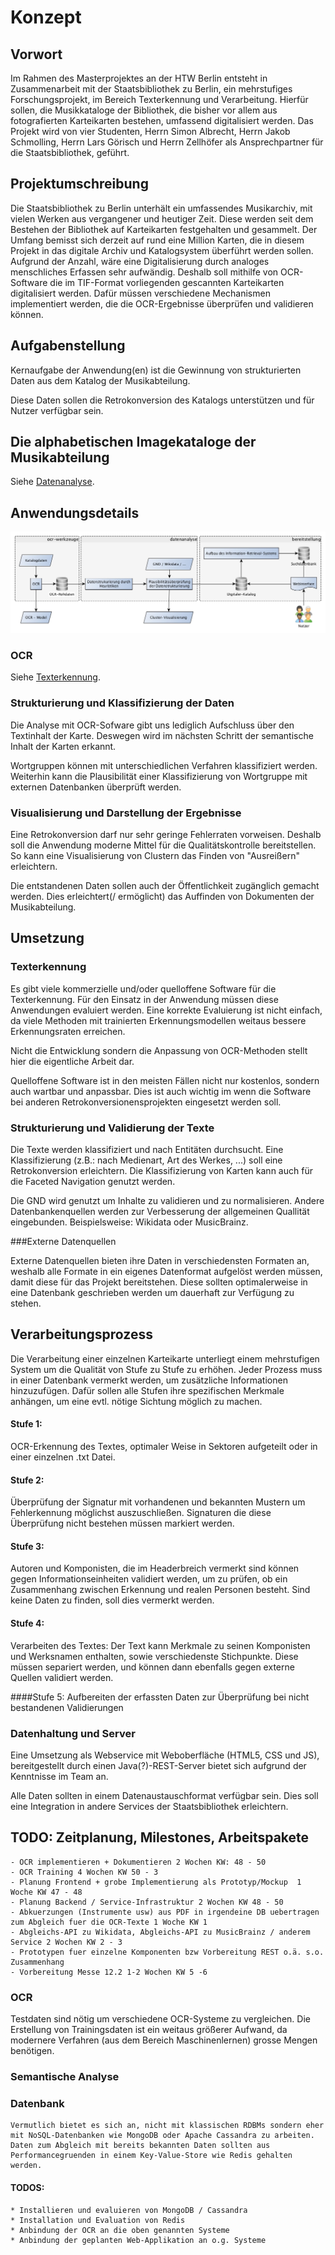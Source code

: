 # Konzept

## Vorwort

Im Rahmen des Masterprojektes an der HTW Berlin entsteht in Zusammenarbeit mit der Staatsbibliothek zu Berlin, ein mehrstufiges Forschungsprojekt, im Bereich Texterkennung und Verarbeitung.
Hierfür sollen, die Musikkataloge der Bibliothek, die bisher vor allem aus fotografierten Karteikarten bestehen, umfassend digitalisiert werden.
Das Projekt wird von vier Studenten, Herrn Simon Albrecht, Herrn Jakob Schmolling, Herrn Lars Görisch und Herrn Zellhöfer  als Ansprechpartner für die Staatsbibliothek, geführt.

## Projektumschreibung

Die Staatsbibliothek zu Berlin unterhält ein umfassendes Musikarchiv, mit vielen Werken aus vergangener und heutiger Zeit. Diese werden seit dem Bestehen der Bibliothek auf Karteikarten festgehalten und gesammelt. Der Umfang bemisst sich derzeit auf rund eine Million Karten, die in diesem Projekt in das digitale Archiv und Katalogsystem überführt werden sollen. Aufgrund der Anzahl, wäre eine Digitalisierung durch analoges menschliches Erfassen sehr aufwändig.
Deshalb soll mithilfe von OCR-Software die im TIF-Format vorliegenden gescannten Karteikarten digitalisiert werden. Dafür müssen verschiedene Mechanismen implementiert werden, die die OCR-Ergebnisse überprüfen und validieren können.

## Aufgabenstellung

Kernaufgabe der Anwendung(en) ist die
Gewinnung von strukturierten Daten aus dem Katalog der Musikabteilung.

Diese Daten sollen die Retrokonversion des Katalogs
unterstützen und für Nutzer verfügbar sein.

## Die alphabetischen Imagekataloge der Musikabteilung

Siehe [Datenanalyse](/Datenanalyse.md).

## Anwendungsdetails
![Prozessübersicht](/bilder/grobkonzept2.jpg)

### OCR
Siehe [Texterkennung](/Texterkennung.md).

### Strukturierung und Klassifizierung der Daten
Die Analyse mit OCR-Sofware gibt uns lediglich Aufschluss über den
Textinhalt der Karte. Deswegen wird im nächsten Schritt der
semantische Inhalt der Karten erkannt.

Wortgruppen können mit unterschiedlichen Verfahren klassifiziert werden.
Weiterhin kann die Plausibilität einer Klassifizierung von Wortgruppe mit externen
Datenbanken überprüft werden.

### Visualisierung und Darstellung der Ergebnisse
Eine Retrokonversion darf nur sehr geringe Fehlerraten vorweisen.
Deshalb soll die Anwendung moderne Mittel für die Qualitätskontrolle bereitstellen.
So kann eine Visualisierung von Clustern das Finden von "Ausreißern" erleichtern.

Die entstandenen Daten sollen auch der Öffentlichkeit zugänglich gemacht werden.
Dies erleichtert(/ ermöglicht) das Auffinden von Dokumenten der Musikabteilung.

## Umsetzung

### Texterkennung
Es gibt viele kommerzielle und/oder quelloffene Software für die Texterkennung.
Für den Einsatz in der Anwendung müssen diese Anwendungen evaluiert werden.
Eine korrekte Evaluierung ist nicht einfach,
da viele Methoden mit trainierten Erkennungsmodellen weitaus bessere Erkennungsraten erreichen.

Nicht die Entwicklung sondern die Anpassung von OCR-Methoden stellt hier die eigentliche Arbeit dar.

Quelloffene Software ist in den meisten Fällen nicht nur kostenlos, sondern auch wartbar und anpassbar. Dies ist auch wichtig im wenn die Software bei anderen Retrokonversionensprojekten eingesetzt werden soll.


### Strukturierung und Validierung der Texte
Die Texte werden klassifiziert und nach Entitäten durchsucht.
Eine Klassifizierung (z.B.: nach Medienart, Art des Werkes, ...) soll eine Retrokonversion erleichtern.
Die Klassifizierung von Karten kann auch für die Faceted Navigation genutzt werden.

Die GND wird genutzt um Inhalte zu validieren und zu normalisieren.
Andere Datenbankenquellen werden zur Verbesserung der allgemeinen Quallität eingebunden.
Beispielsweise: Wikidata oder MusicBrainz.

###Externe Datenquellen

Externe Datenquellen bieten ihre Daten in verschiedensten Formaten an, weshalb alle Formate in ein eigenes Datenformat aufgelöst werden müssen, damit diese für das Projekt bereitstehen. Diese sollten optimalerweise in eine Datenbank geschrieben werden um dauerhaft zur Verfügung zu stehen.

## Verarbeitungsprozess
Die Verarbeitung einer einzelnen Karteikarte unterliegt einem mehrstufigen System um die Qualität von Stufe zu Stufe zu erhöhen.
Jeder Prozess muss in einer Datenbank vermerkt werden, um zusätzliche Informationen hinzuzufügen. Dafür sollen alle Stufen ihre spezifischen Merkmale anhängen, um eine evtl. nötige Sichtung möglich zu machen.

#### Stufe 1:
OCR-Erkennung des Textes, optimaler Weise in Sektoren aufgeteilt oder in einer einzelnen .txt Datei.

#### Stufe 2: 
Überprüfung der Signatur mit vorhandenen und bekannten Mustern um Fehlerkennung möglichst auszuschließen. Signaturen die diese Überprüfung nicht bestehen müssen markiert werden.

#### Stufe 3: 
Autoren und Komponisten, die im Headerbreich vermerkt sind können gegen Informationseinheiten validiert werden, um zu prüfen, ob ein Zusammenhang zwischen Erkennung und realen Personen besteht. Sind keine Daten zu finden, soll dies vermerkt werden.

#### Stufe 4: 
Verarbeiten des Textes: Der Text kann Merkmale zu seinen Komponisten und Werksnamen enthalten, sowie verschiedenste Stichpunkte. Diese müssen separiert werden, und können dann ebenfalls gegen externe Quellen validiert werden.

####Stufe 5: 
Aufbereiten der erfassten Daten zur Überprüfung bei nicht bestandenen Validierungen

### Datenhaltung und Server
Eine Umsetzung als Webservice mit Weboberfläche (HTML5, CSS und JS), bereitgestellt durch einen
Java(?)-REST-Server bietet sich aufgrund der Kenntnisse im Team an. 

Alle Daten sollten in einem Datenaustauschformat verfügbar sein.
Dies soll eine Integration in andere Services der Staatsbibliothek erleichtern.

## TODO: Zeitplanung, Milestones, Arbeitspakete
    - OCR implementieren + Dokumentieren 2 Wochen KW: 48 - 50
    - OCR Training 4 Wochen KW 50 - 3
    - Planung Frontend + grobe Implementierung als Prototyp/Mockup  1 Woche KW 47 - 48
    - Planung Backend / Service-Infrastruktur 2 Wochen KW 48 - 50
    - Abkuerzungen (Instrumente usw) aus PDF in irgendeine DB uebertragen zum Abgleich fuer die OCR-Texte 1 Woche KW 1
    - Abgleichs-API zu Wikidata, Abgleichs-API zu MusicBrainz / anderem Service 2 Wochen KW 2 - 3
    - Prototypen fuer einzelne Komponenten bzw Vorbereitung REST o.ä. s.o. Zusammenhang
    - Vorbereitung Messe 12.2 1-2 Wochen KW 5 -6

### OCR
Testdaten sind nötig um verschiedene OCR-Systeme zu vergleichen.
Die Erstellung von Trainingsdaten ist ein weitaus größerer Aufwand,
da modernere Verfahren (aus dem Bereich Maschinenlernen) grosse Mengen benötigen. 
### Semantische Analyse
### Datenbank

	Vermutlich bietet es sich an, nicht mit klassischen RDBMs sondern eher mit NoSQL-Datenbanken wie MongoDB oder Apache Cassandra zu arbeiten.
	Daten zum Abgleich mit bereits bekannten Daten sollten aus Performancegruenden in einem Key-Value-Store wie Redis gehalten werden.

#### TODOS:
	* Installieren und evaluieren von MongoDB / Cassandra
	* Installation und Evaluation von Redis
	* Anbindung der OCR an die oben genannten Systeme
	* Anbindung der geplanten Web-Applikation an o.g. Systeme
